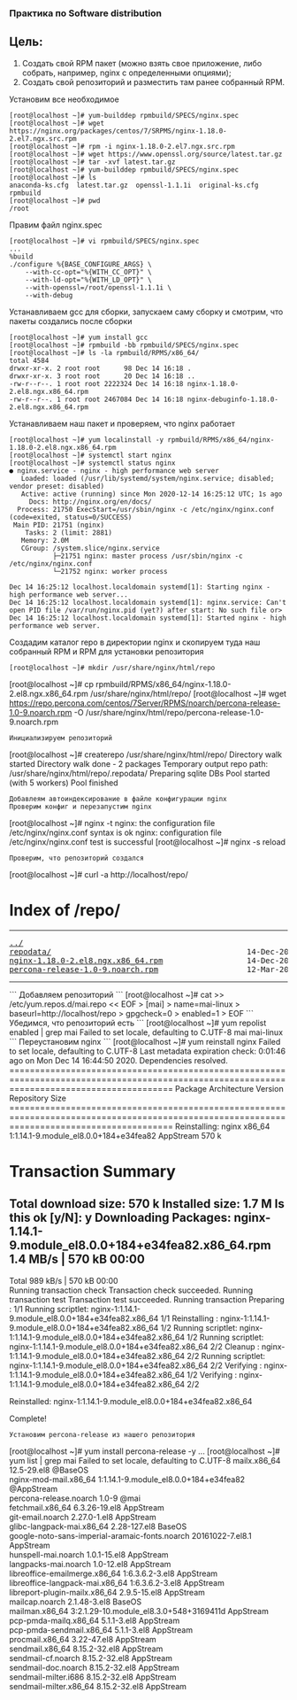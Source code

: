 ### Практика по Software distribution

## Цель:

1) Создать свой RPM пакет (можно взять свое приложение, либо собрать, например, nginx с определенными опциями);
2) Создать свой репозиторий и разместить там ранее собранный RPM.

Установим все необходимое
```
[root@localhost ~]# yum-builddep rpmbuild/SPECS/nginx.spec
[root@localhost ~]# wget https://nginx.org/packages/centos/7/SRPMS/nginx-1.18.0-2.el7.ngx.src.rpm
[root@localhost ~]# rpm -i nginx-1.18.0-2.el7.ngx.src.rpm
[root@localhost ~]# wget https://www.openssl.org/source/latest.tar.gz
[root@localhost ~]# tar -xvf latest.tar.gz
[root@localhost ~]# yum-builddep rpmbuild/SPECS/nginx.spec
[root@localhost ~]# ls
anaconda-ks.cfg  latest.tar.gz  openssl-1.1.1i  original-ks.cfg  rpmbuild
[root@localhost ~]# pwd
/root
```
Правим файл nginx.spec
```
[root@localhost ~]# vi rpmbuild/SPECS/nginx.spec
...
%build
./configure %{BASE_CONFIGURE_ARGS} \
    --with-cc-opt="%{WITH_CC_OPT}" \
    --with-ld-opt="%{WITH_LD_OPT}" \
    --with-openssl=/root/openssl-1.1.1i \
    --with-debug
```
Устанавливаем gcc для сборки, запускаем саму сборку и смотрим, что пакеты создались после сборки
```
[root@localhost ~]# yum install gcc
[root@localhost ~]# rpmbuild -bb rpmbuild/SPECS/nginx.spec
[root@localhost ~]# ls -la rpmbuild/RPMS/x86_64/
total 4584
drwxr-xr-x. 2 root root      98 Dec 14 16:18 .
drwxr-xr-x. 3 root root      20 Dec 14 16:18 ..
-rw-r--r--. 1 root root 2222324 Dec 14 16:18 nginx-1.18.0-2.el8.ngx.x86_64.rpm
-rw-r--r--. 1 root root 2467084 Dec 14 16:18 nginx-debuginfo-1.18.0-2.el8.ngx.x86_64.rpm
```
Устанавливаем наш пакет и проверяем, что nginx работает
```
[root@localhost ~]# yum localinstall -y rpmbuild/RPMS/x86_64/nginx-1.18.0-2.el8.ngx.x86_64.rpm
[root@localhost ~]# systemctl start nginx
[root@localhost ~]# systemctl status nginx
● nginx.service - nginx - high performance web server
   Loaded: loaded (/usr/lib/systemd/system/nginx.service; disabled; vendor preset: disabled)
   Active: active (running) since Mon 2020-12-14 16:25:12 UTC; 1s ago
     Docs: http://nginx.org/en/docs/
  Process: 21750 ExecStart=/usr/sbin/nginx -c /etc/nginx/nginx.conf (code=exited, status=0/SUCCESS)
 Main PID: 21751 (nginx)
    Tasks: 2 (limit: 2881)
   Memory: 2.0M
   CGroup: /system.slice/nginx.service
           ├─21751 nginx: master process /usr/sbin/nginx -c /etc/nginx/nginx.conf
           └─21752 nginx: worker process

Dec 14 16:25:12 localhost.localdomain systemd[1]: Starting nginx - high performance web server...
Dec 14 16:25:12 localhost.localdomain systemd[1]: nginx.service: Can't open PID file /var/run/nginx.pid (yet?) after start: No such file or>
Dec 14 16:25:12 localhost.localdomain systemd[1]: Started nginx - high performance web server.
```
Создадим каталог repo в директории nginx и скопируем туда наш собранный RPM и RPM для установки репозитория
```
[root@localhost ~]# mkdir /usr/share/nginx/html/repo
```
[root@localhost ~]# cp rpmbuild/RPMS/x86_64/nginx-1.18.0-2.el8.ngx.x86_64.rpm /usr/share/nginx/html/repo/
[root@localhost ~]# wget https://repo.percona.com/centos/7Server/RPMS/noarch/percona-release-1.0-9.noarch.rpm -O /usr/share/nginx/html/repo/percona-release-1.0-9.noarch.rpm
```
Инициализируем репозиторий
```
[root@localhost ~]# createrepo /usr/share/nginx/html/repo/
Directory walk started
Directory walk done - 2 packages
Temporary output repo path: /usr/share/nginx/html/repo/.repodata/
Preparing sqlite DBs
Pool started (with 5 workers)
Pool finished
```
Добавлеям автоиндексирование в файле конфигурации nginx
Проверим конфиг и перезапустим nginx
```
[root@localhost ~]# nginx -t
nginx: the configuration file /etc/nginx/nginx.conf syntax is ok
nginx: configuration file /etc/nginx/nginx.conf test is successful
[root@localhost ~]# nginx -s reload
```
Проверим, что репозиторий создался
```
[root@localhost ~]# curl -a http://localhost/repo/
<html>
<head><title>Index of /repo/</title></head>
<body>
<h1>Index of /repo/</h1><hr><pre><a href="../">../</a>
<a href="repodata/">repodata/</a>                                          14-Dec-2020 16:39                   -
<a href="nginx-1.18.0-2.el8.ngx.x86_64.rpm">nginx-1.18.0-2.el8.ngx.x86_64.rpm</a>                  14-Dec-2020 16:38             2222324
<a href="percona-release-1.0-9.noarch.rpm">percona-release-1.0-9.noarch.rpm</a>                   12-Mar-2019 13:35               16664
</pre><hr></body>
</html>
```
Добавляем репозиторий
```
[root@localhost ~]# cat >> /etc/yum.repos.d/mai.repo << EOF
> [mai]
> name=mai-linux
> baseurl=http://localhost/repo
> gpgcheck=0
> enabled=1
> EOF
```
Убедимся, что репозиторий есть
```
[root@localhost ~]# yum repolist enabled | grep mai
Failed to set locale, defaulting to C.UTF-8
mai                                mai-linux
```
Переустановим nginx
```
[root@localhost ~]# yum reinstall nginx
Failed to set locale, defaulting to C.UTF-8
Last metadata expiration check: 0:01:46 ago on Mon Dec 14 16:44:50 2020.
Dependencies resolved.
============================================================================================================================================
 Package                Architecture            Version                                                    Repository                  Size
============================================================================================================================================
Reinstalling:
 nginx                  x86_64                  1:1.14.1-9.module_el8.0.0+184+e34fea82                     AppStream                  570 k

Transaction Summary
============================================================================================================================================

Total download size: 570 k
Installed size: 1.7 M
Is this ok [y/N]: y
Downloading Packages:
nginx-1.14.1-9.module_el8.0.0+184+e34fea82.x86_64.rpm                                                       1.4 MB/s | 570 kB     00:00    
--------------------------------------------------------------------------------------------------------------------------------------------
Total                                                                                                       989 kB/s | 570 kB     00:00     
Running transaction check
Transaction check succeeded.
Running transaction test
Transaction test succeeded.
Running transaction
  Preparing        :                                                                                                                    1/1 
  Running scriptlet: nginx-1:1.14.1-9.module_el8.0.0+184+e34fea82.x86_64                                                                1/1 
  Reinstalling     : nginx-1:1.14.1-9.module_el8.0.0+184+e34fea82.x86_64                                                                1/2 
  Running scriptlet: nginx-1:1.14.1-9.module_el8.0.0+184+e34fea82.x86_64                                                                1/2 
  Running scriptlet: nginx-1:1.14.1-9.module_el8.0.0+184+e34fea82.x86_64                                                                2/2 
  Cleanup          : nginx-1:1.14.1-9.module_el8.0.0+184+e34fea82.x86_64                                                                2/2 
  Running scriptlet: nginx-1:1.14.1-9.module_el8.0.0+184+e34fea82.x86_64                                                                2/2 
  Verifying        : nginx-1:1.14.1-9.module_el8.0.0+184+e34fea82.x86_64                                                                1/2 
  Verifying        : nginx-1:1.14.1-9.module_el8.0.0+184+e34fea82.x86_64                                                                2/2 

Reinstalled:
  nginx-1:1.14.1-9.module_el8.0.0+184+e34fea82.x86_64                                                                                       

Complete!
```
Установим percona-release из нашего репозитория
```
[root@localhost ~]# yum install percona-release -y
...
[root@localhost ~]# yum list | grep mai
Failed to set locale, defaulting to C.UTF-8
mailx.x86_64                                         12.5-29.el8                                      @BaseOS               
nginx-mod-mail.x86_64                                1:1.14.1-9.module_el8.0.0+184+e34fea82           @AppStream            
percona-release.noarch                               1.0-9                                            @mai                  
fetchmail.x86_64                                     6.3.26-19.el8                                    AppStream             
git-email.noarch                                     2.27.0-1.el8                                     AppStream             
glibc-langpack-mai.x86_64                            2.28-127.el8                                     BaseOS                
google-noto-sans-imperial-aramaic-fonts.noarch       20161022-7.el8.1                                 AppStream             
hunspell-mai.noarch                                  1.0.1-15.el8                                     AppStream             
langpacks-mai.noarch                                 1.0-12.el8                                       AppStream             
libreoffice-emailmerge.x86_64                        1:6.3.6.2-3.el8                                  AppStream             
libreoffice-langpack-mai.x86_64                      1:6.3.6.2-3.el8                                  AppStream             
libreport-plugin-mailx.x86_64                        2.9.5-15.el8                                     AppStream             
mailcap.noarch                                       2.1.48-3.el8                                     BaseOS                
mailman.x86_64                                       3:2.1.29-10.module_el8.3.0+548+3169411d          AppStream             
pcp-pmda-mailq.x86_64                                5.1.1-3.el8                                      AppStream             
pcp-pmda-sendmail.x86_64                             5.1.1-3.el8                                      AppStream             
procmail.x86_64                                      3.22-47.el8                                      AppStream             
sendmail.x86_64                                      8.15.2-32.el8                                    AppStream             
sendmail-cf.noarch                                   8.15.2-32.el8                                    AppStream             
sendmail-doc.noarch                                  8.15.2-32.el8                                    AppStream             
sendmail-milter.i686                                 8.15.2-32.el8                                    AppStream             
sendmail-milter.x86_64                               8.15.2-32.el8                                    AppStream
```
